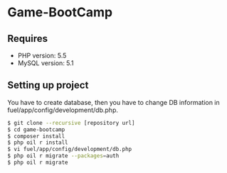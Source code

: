 # Game-BootCamp

## Requires
* PHP version: 5.5
* MySQL version: 5.1

## Setting up project
You have to create database, then you have to change DB information in fuel/app/config/development/db.php.

```sh
$ git clone --recursive [repository url]
$ cd game-bootcamp
$ composer install
$ php oil r install
$ vi fuel/app/config/development/db.php
$ php oil r migrate --packages=auth
$ php oil r migrate
```
